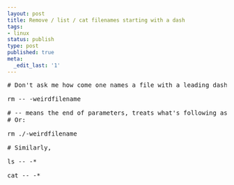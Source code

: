 ```yaml
---
layout: post
title: Remove / list / cat filenames starting with a dash
tags:
- linux
status: publish
type: post
published: true
meta:
  _edit_last: '1'
---
```

<pre>
# Don't ask me how come one names a file with a leading dash!

rm -- -weirdfilename

# -- means the end of parameters, treats what's following as filename
# Or:

rm ./-weirdfilename

# Similarly,

ls -- -*

cat -- -*
</pre>